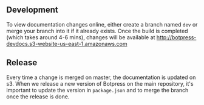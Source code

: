 ## Development

To view documentation changes online, either create a branch named `dev` or merge your branch into it if it already exists. Once the build is completed (which takes around 4-6 mins), changes will be available at http://botpress-devdocs.s3-website-us-east-1.amazonaws.com

## Release

Every time a change is merged on master, the documentation is updated on s3. When we release a new version of Botpress on the main repository, it's important to update the version in `package.json` and to merge the branch once the release is done.
